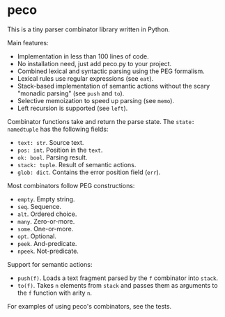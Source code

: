 # peco

This is a tiny parser combinator library written in Python.

Main features:

* Implementation in less than 100 lines of code.
* No installation need, just add peco.py to your project.
* Combined lexical and syntactic parsing using the PEG formalism.
* Lexical rules use regular expressions (see `eat`).
* Stack-based implementation of semantic actions without the scary "monadic parsing" (see `push` and `to`).
* Selective memoization to speed up parsing (see `memo`).
* Left recursion is supported (see `left`).

Combinator functions take and return the parse state. The `state: namedtuple` has the following fields:

* `text: str`. Source text.
* `pos: int`. Position in the `text`.
* `ok: bool`. Parsing result.
* `stack: tuple`. Result of semantic actions.
* `glob: dict`. Contains the error position field (`err`).

Most combinators follow PEG constructions:

* `empty`. Empty string.
* `seq`. Sequence.
* `alt`. Ordered choice.
* `many`. Zero-or-more.
* `some`. One-or-more.
* `opt`. Optional.
* `peek`. And-predicate.
* `npeek`. Not-predicate.

Support for semantic actions:

* `push(f)`. Loads a text fragment parsed by the `f` combinator into `stack`.
* `to(f)`. Takes `n` elements from `stack` and passes them as arguments to the `f` function with arity `n`.

For examples of using peco's combinators, see the tests.
